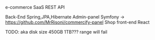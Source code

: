 e-commerce SaaS REST API

Back-End Spring,JPA,Hibernate
Admin-panel Symfony -> https://github.com/MrRisoni/commercify-panel 
Shop front-end React


TODO:
aka disk size 450GB 1TB??? range will fail